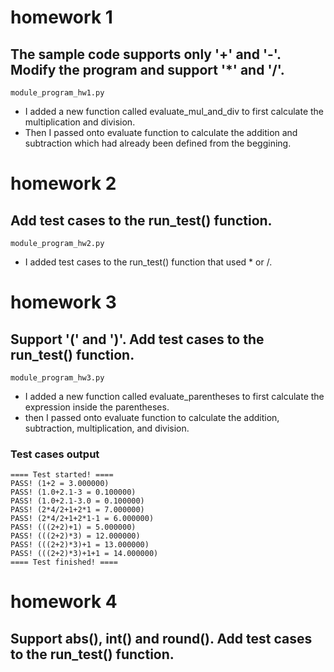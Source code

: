 # homework 1
## The sample code supports only '+' and '-'. Modify the program and support '*' and '/'.
```module_program_hw1.py```
* I added a new function called evaluate_mul_and_div to first calculate the multiplication and division.
* Then I passed onto evaluate function to calculate the addition and subtraction which had already been defined from the beggining.
# homework 2
## Add test cases to the run_test() function.
```module_program_hw2.py```
* I added test cases to the run_test() function that used *  or /.
# homework 3
## Support '(' and ')'. Add test cases to the run_test() function.
```module_program_hw3.py```
* I added a new function called evaluate_parentheses to first calculate the expression inside the parentheses.
* then I passed onto evaluate function to calculate the addition, subtraction, multiplication, and division.
### Test cases output
```
==== Test started! ====
PASS! (1+2 = 3.000000)
PASS! (1.0+2.1-3 = 0.100000)
PASS! (1.0+2.1-3.0 = 0.100000)
PASS! (2*4/2+1+2*1 = 7.000000)
PASS! (2*4/2+1+2*1-1 = 6.000000)
PASS! (((2+2)+1) = 5.000000)
PASS! (((2+2)*3) = 12.000000)
PASS! (((2+2)*3)+1 = 13.000000)
PASS! (((2+2)*3)+1+1 = 14.000000)
==== Test finished! ====
```
# homework 4
## Support abs(), int() and round(). Add test cases to the run_test() function.
